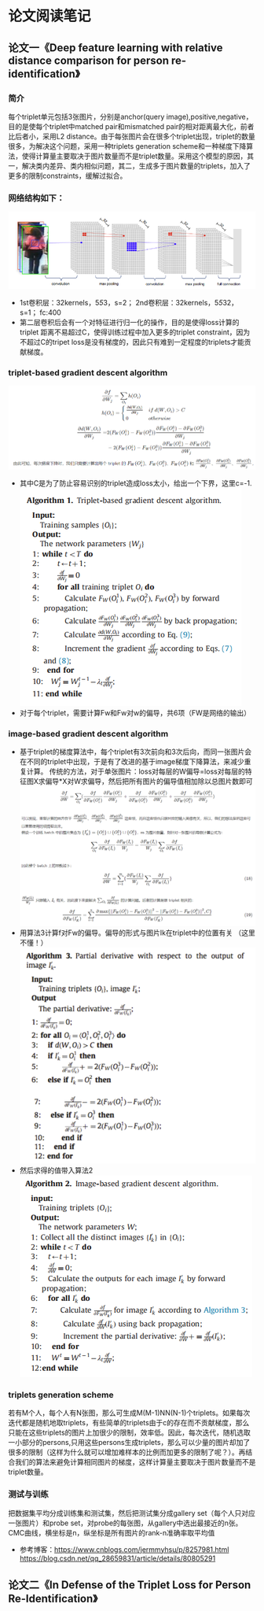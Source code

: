 # 论文阅读笔记
## 论文一《Deep feature learning with relative distance comparison for person re-identification》
### 简介
每个triplet单元包括3张图片，分别是anchor(query image),positive,negative，目的是使每个triplet中matched pair和mismatched pair的相对距离最大化，前者比后者小，采用L2 distance。由于每张图片会在很多个triplet出现，triplet的数量很多，为解决这个问题，采用一种triplets generation scheme和一种梯度下降算法，使得计算量主要取决于图片数量而不是triplet数量。采用这个模型的原因，其一，解决类内差异、类内相似问题，其二，生成多于图片数量的triplets，加入了更多的限制constraints，缓解过拟合。
### 网络结构如下：
![](https://github.com/Tianlukr/AI_Together/blob/master/Yang/net.PNG)
* 1st卷积层：32kernels，5*5*3，s=2；       2nd卷积层：32kernels，5*5*32，s=1；       fc:400
* 第二层卷积后会有一个对特征进行归一化的操作，目的是使得loss计算的triplet 距离不易超过C，使得训练过程中加入更多的triplet constraint，因为不超过C的tripet loss是没有梯度的，因此只有难到一定程度的triplets才能贡献梯度。
### triplet-based gradient descent algorithm 
![推导](https://github.com/Tianlukr/AI_Together/blob/master/Yang/algorithm1.PNG) 
* 其中C是为了防止容易识别的triplet造成loss太小，给出一个下界，这里c=-1.
![伪代码](https://github.com/Tianlukr/AI_Together/blob/master/Yang/Algorithm_1.PNG)
* 对于每个triplet，需要计算Fw和Fw对w的偏导，共6项（FW是网络的输出）
### image-based gradient descent algorithm 
* 基于triplet的梯度算法中，每个triplet有3次前向和3次后向，而同一张图片会在不同的triplet中出现，于是有了改进的基于image梯度下降算法，来减少重复计算。
传统的方法，对于单张图片：loss对每层的W偏导=loss对每层的特征图X求偏导*X对W求偏导，然后把所有图片的偏导值相加除以总图片数即可
![推导](https://github.com/Tianlukr/AI_Together/blob/master/Yang/image_based.PNG)
* 用算法3计算f对Fw的偏导。偏导的形式与图片Ik在triplet中的位置有关 （这里不懂！）
![算法3](https://github.com/Tianlukr/AI_Together/blob/master/Yang/Algorithm_3.PNG)
* 然后求得的值带入算法2
![算法2](https://github.com/Tianlukr/AI_Together/blob/master/Yang/Algorithm_2.PNG)
### triplets generation scheme
若有M个人，每个人有N张图，那么可生成M(M-1)NN(N-1)个triplets。如果每次迭代都是随机地取triplets，有些简单的triplets由于c的存在而不贡献梯度，那么只能在这些triplets的图片上加很少的限制，效率低。因此，每次迭代，随机选取一小部分的persons,只用这些persons生成triplets，那么可以少量的图片却加了很多的限制（这样为什么就可以增加难样本的比例而加更多的限制了呢？）。再结合我们的算法来避免计算相同图片的梯度，这样计算量主要取决于图片数量而不是triplet数量。
 ### 测试与训练
 把数据集平均分成训练集和测试集，然后把测试集分成gallery set（每个人只对应一张图片）和probe set，对probe的每张图，从gallery中选出最接近的n张。
 CMC曲线，横坐标是n，纵坐标是所有图片的rank-n准确率取平均值
* 参考博客：https://www.cnblogs.com/jermmyhsu/p/8257981.html
         https://blog.csdn.net/qq_28659831/article/details/80805291 
         
         
## 论文二《In Defense of the Triplet Loss for Person Re-Identification》
